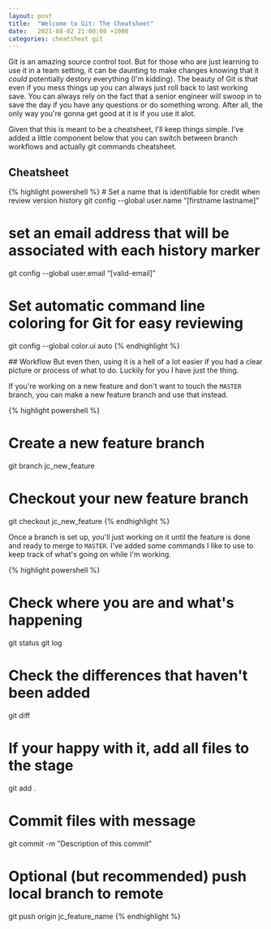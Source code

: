 ```yaml
---
layout: post
title:  "Welcome to Git: The Cheatsheet"
date:   2021-08-02 21:00:00 +1000
categories: cheatsheet git
---
```

Git is an amazing source control tool. But for those who are just learning to use it in a team setting, it can be daunting to make changes knowing that it *could* potentially destory everything (I'm kidding). The beauty of Git is that even if you mess things up you can always just roll back to last working save. You can always rely on the fact that a senior engineer will swoop in to save the day if you have any questions or do something wrong. After all, the only way you're gonna get good at it is if you use it alot. 

Given that this is meant to be a cheatsheet, I'll keep things simple. I've added a little component below that you can switch between branch workflows and actually git commands cheatsheet.

## Cheatsheet
<div class='half-bleed'>
{% highlight powershell %}
# Set a name that is identifiable for credit when review version history
git config --global user.name “[firstname lastname]”

# set an email address that will be associated with each history marker
git config --global user.email “[valid-email]”

# Set automatic command line coloring for Git for easy reviewing
git config --global color.ui auto
{% endhighlight %}
</div>
## Workflow 
But even then, using it is a hell of a lot easier if you had a clear picture or process of what to do. Luckily for you I have just the thing.

If you're working on a new feature and don't want to touch the `MASTER` branch, you can make a new feature branch and use that instead.

{% highlight powershell %}
# Create a new feature branch
git branch jc_new_feature

# Checkout your new feature branch
git checkout jc_new_feature
{% endhighlight %}

Once a branch is set up, you'll just working on it until the feature is done and ready to merge to `MASTER`. I've added some commands I like to use to keep track of what's going on while I'm working.

{% highlight powershell %}
# Check where you are and what's happening
git status
git log

# Check the differences that haven't been added
git diff

# If your happy with it, add all files to the stage
git add .

# Commit files with message
git commit -m "Description of this commit"

# Optional (but recommended) push local branch to remote
git push origin jc_feature_name
{% endhighlight %}